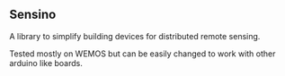 Sensino
-------

A library to simplify building devices for distributed remote sensing.

Tested mostly on WEMOS but can be easily changed to work with other
arduino like boards.